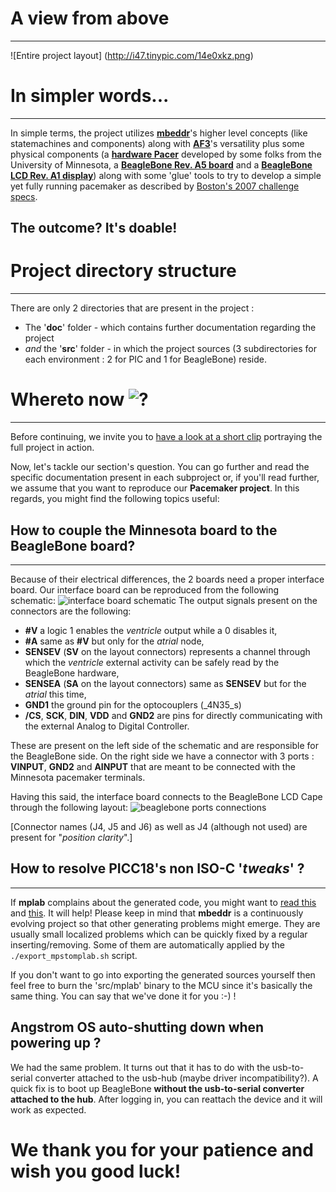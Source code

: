 # A view from above
- - -
![Entire project layout] (http://i47.tinypic.com/14e0xkz.png)

# In simpler words...
- - -
In simple terms, the project utilizes [**mbeddr**](http://mbeddr.wordpress.com/)'s higher level concepts (like statemachines and components) along with [**AF3**](http://af3.fortiss.org/)'s versatility plus some physical components (a [**hardware Pacer**](http://wiki.cas.mcmaster.ca/index.php/Pacemaker_Hardware_Reference_Platform_Details) developed by some folks from the University of Minnesota, a [**BeagleBone Rev. A5 board**](http://beagleboard.org/static/beaglebone/latest/README.htm) and a [**BeagleBone LCD Rev. A1 display**](http://beagleboardtoys.com/wiki/index.php?title=BeagleBone_LCD7)) along with some 'glue' tools to try to develop a simple yet fully running pacemaker as described by [Boston's 2007 challenge specs](http://sqrl.mcmaster.ca/_SQRLDocuments/PACEMAKER.pdf).

## The outcome? **It's doable!**

# Project directory structure
- - -
There are only 2 directories that are present in the project :
 *  The '**doc**' folder - which contains further documentation regarding the project
 *  _and_ the '**src**' folder - in which the project sources (3 subdirectories for each environment : 2 for PIC and 1 for BeagleBone) reside.

# Whereto now ![?](http://upload.wikimedia.org/wikipedia/commons/thumb/9/98/Question_Circle.svg/18px-Question_Circle.svg.png)
- - -
Before continuing, we invite you to [have a look at a short clip](http://youtu.be/bWNPnE4cnIQ) portraying the full project in action.

Now, let's tackle our section's question. You can go further and read the specific documentation present in each subproject or, if you'll read further, we assume that you want to reproduce our **Pacemaker project**. In this regards, you might find the following topics useful:

## How to couple the Minnesota board to the BeagleBone board?
- - -
Because of their electrical differences, the 2 boards need a proper interface board. Our interface board can be reproduced from the following schematic:
![interface board schematic](http://i48.tinypic.com/2who977.png)
The output signals present on the connectors are the following:

* **#V** a logic 1 enables the _ventricle_ output while a 0 disables it,
* **#A** same as **#V** but only for the _atrial_ node,
* **SENSEV** (**SV** on the layout connectors) represents a channel through which the _ventricle_ external activity can be safely read by the BeagleBone hardware,
* **SENSEA** (**SA** on the layout connectors) same as **SENSEV** but for the _atrial_ this time,
* **GND1** the ground pin for the optocouplers (_4N35_s)
* **/CS**, **SCK**, **DIN**, **VDD** and **GND2** are pins for directly communicating with the external Analog to Digital Controller. 

These are present on the left side of the schematic and are responsible for the BeagleBone side. On the right side we have a connector with 3 ports : **VINPUT**, **GND2** and **AINPUT** that are meant to be connected with the Minnesota pacemaker terminals. 

Having this said, the interface board connects to the BeagleBone LCD Cape through the following layout:
![beaglebone ports connections](http://i49.tinypic.com/2e2o842.png)

[Connector names (J4, J5 and J6) as well as J4 (although not used) are present for "_position clarity_".]

## How to resolve PICC18's non ISO-C '_tweaks_' ?
- - -
If **mplab** complains about the generated code, you might want to [read this](https://github.com/mbeddr/mbeddr.core/issues/331) and [this](https://github.com/mbeddr/mbeddr.core/issues/360). It will help!
Please keep in mind that **mbeddr** is a continuously evolving project so that other generating problems might emerge. They are usually small localized problems which can be quickly fixed by a regular inserting/removing. Some of them are automatically applied by the ``` ./export_mpstomplab.sh ``` script.

If you don't want to go into exporting the generated sources yourself then feel free to burn the 'src/mplab' binary to the MCU since it's basically the same thing. You can say that we've done it for you :-) !

## Angstrom OS auto-shutting down when powering up ?
We had the same problem. It turns out that it has to do with the usb-to-serial converter attached to the usb-hub (maybe driver incompatibility?). A quick fix is to boot up BeagleBone **without the usb-to-serial converter attached to the hub**. After logging in, you can reattach the device and it will work as expected.

# We thank you for your patience and wish you good luck!